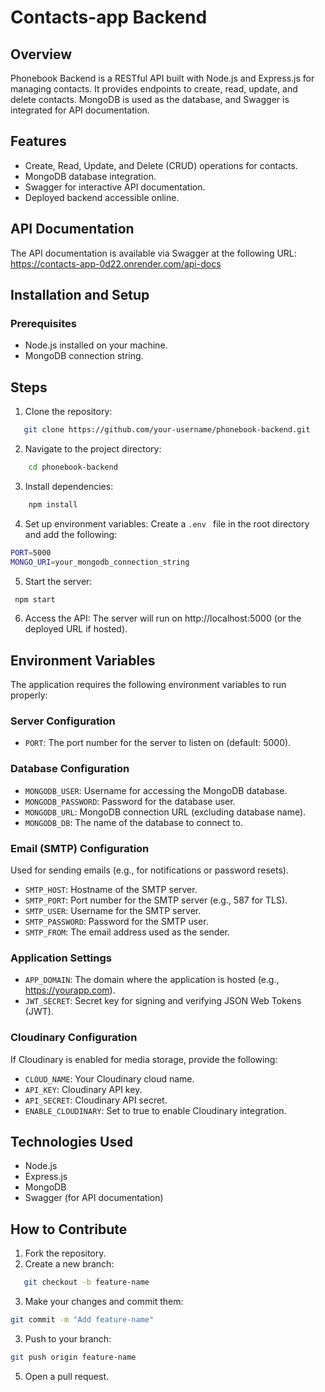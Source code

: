 # Contacts-app Backend

## Overview

Phonebook Backend is a RESTful API built with Node.js and Express.js for managing contacts. It provides endpoints to create, read, update, and delete contacts. MongoDB is used as the database, and Swagger is integrated for API documentation.

## Features

- Create, Read, Update, and Delete (CRUD) operations for contacts.
- MongoDB database integration.
- Swagger for interactive API documentation.
- Deployed backend accessible online.

## API Documentation

The API documentation is available via Swagger at the following URL:
https://contacts-app-0d22.onrender.com/api-docs

## Installation and Setup

### Prerequisites

- Node.js installed on your machine.
- MongoDB connection string.

## Steps

1. Clone the repository:

```bash
   git clone https://github.com/your-username/phonebook-backend.git
```

2. Navigate to the project directory:

```bash
    cd phonebook-backend
```

3. Install dependencies:

```bash
    npm install
```

4. Set up environment variables: Create a `.env ` file in the root directory and add the following:

```bash
PORT=5000
MONGO_URI=your_mongodb_connection_string
```

5. Start the server:

```bash
 npm start
```

6. Access the API: The server will run on http://localhost:5000 (or the deployed URL if hosted).

## Environment Variables

The application requires the following environment variables to run properly:

### Server Configuration

- `PORT`: The port number for the server to listen on (default: 5000).

### Database Configuration

- `MONGODB_USER`: Username for accessing the MongoDB database.
- `MONGODB_PASSWORD`: Password for the database user.
- `MONGODB_URL`: MongoDB connection URL (excluding database name).
- `MONGODB_DB`: The name of the database to connect to.

### Email (SMTP) Configuration

Used for sending emails (e.g., for notifications or password resets).

- `SMTP_HOST`: Hostname of the SMTP server.
- `SMTP_PORT`: Port number for the SMTP server (e.g., 587 for TLS).
- `SMTP_USER`: Username for the SMTP server.
- `SMTP_PASSWORD`: Password for the SMTP user.
- `SMTP_FROM`: The email address used as the sender.

### Application Settings

- `APP_DOMAIN`: The domain where the application is hosted (e.g., https://yourapp.com).
- `JWT_SECRET`: Secret key for signing and verifying JSON Web Tokens (JWT).

### Cloudinary Configuration

If Cloudinary is enabled for media storage, provide the following:

- `CLOUD_NAME`: Your Cloudinary cloud name.
- `API_KEY`: Cloudinary API key.
- `API_SECRET`: Cloudinary API secret.
- `ENABLE_CLOUDINARY`: Set to true to enable Cloudinary integration.

## Technologies Used

- Node.js
- Express.js
- MongoDB
- Swagger (for API documentation)

## How to Contribute

1. Fork the repository.
2. Create a new branch:

```bash
   git checkout -b feature-name
```

3. Make your changes and commit them:

```bash
git commit -m "Add feature-name"
```

3. Push to your branch:

```bash
git push origin feature-name
```

5. Open a pull request.
